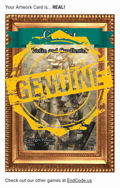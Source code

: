 Your Artwork Card is... 
  **REAL!**
 
 ![alt text](ArtworViolin_and_Candle_Real[face,1].png?raw=true "Artwork Card")  
 
 
 
 
 
 Check out our other games at [EndCode.us](https://endcode.us/)